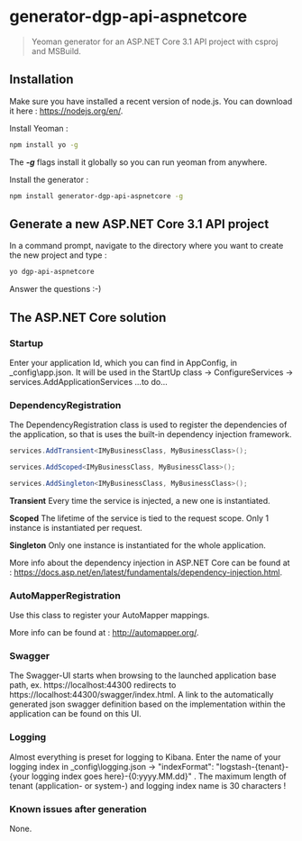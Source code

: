 # generator-dgp-api-aspnetcore

> Yeoman generator for an ASP.NET Core 3.1 API project with csproj and MSBuild.

## Installation

Make sure you have installed a recent version of node.js. You can download it here : https://nodejs.org/en/. 

Install Yeoman :

``` bash
npm install yo -g
``` 

The _**-g**_ flags install it globally so you can run yeoman from anywhere.

Install the generator :

``` bash
npm install generator-dgp-api-aspnetcore -g
```

## Generate a new ASP.NET Core 3.1 API project

In a command prompt, navigate to the directory where you want to create the new project and type :

``` bash
yo dgp-api-aspnetcore
```

Answer the questions :-)

## The ASP.NET Core solution

### Startup

Enter your application Id, which you can find in AppConfig, in _config\app.json. It will be used in the StartUp class -> ConfigureServices -> services.AddApplicationServices
...to do...

### DependencyRegistration

The DependencyRegistration class is used to register the dependencies of the application, so that is uses the built-in dependency injection framework.

``` csharp 
services.AddTransient<IMyBusinessClass, MyBusinessClass>();

services.AddScoped<IMyBusinessClass, MyBusinessClass>();

services.AddSingleton<IMyBusinessClass, MyBusinessClass>();
```  
**Transient**
Every time the service is injected, a new one is instantiated.  

**Scoped**
The lifetime of the service is tied to the request scope. Only 1 instance is instantiated per request.  

**Singleton**
Only one instance is instantiated for the whole application.  

More info about the dependency injection in ASP.NET Core can be found at : https://docs.asp.net/en/latest/fundamentals/dependency-injection.html. 

### AutoMapperRegistration

Use this class to register your AutoMapper mappings.

More info can be found at : http://automapper.org/.

### Swagger

The Swagger-UI starts when browsing to the launched application base path, ex. https://localhost:44300 redirects to https://localhost:44300/swagger/index.html.
A link to the automatically generated json swagger definition based on the implementation within the application can be found on this UI.

### Logging

Almost everything is preset for logging to Kibana. Enter the name of your logging index in _config\logging.json -> "indexFormat": "logstash-{tenant}-{your logging index goes here}-{0:yyyy.MM.dd}" .
The maximum length of tenant (application- or system-) and logging index name is 30 characters !


### Known issues after generation

None.
